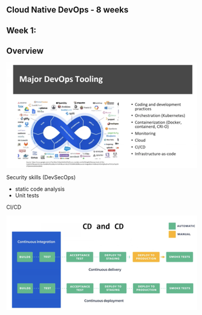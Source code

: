 ## Cloud Native DevOps - 8 weeks

Week 1:
----
<h2>Overview
</h2>

![](assets/images/devops/overview.png)

Security skills (DevSecOps)
- static code analysis
- Unit tests

CI/CD

![](assets/images/devops/cicd.png)
